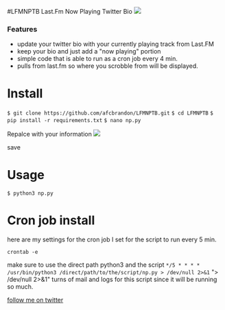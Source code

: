 #LFMNPTB
Last.Fm Now Playing Twitter Bio
![](https://i.imgur.com/OUvoxHY.png)


### Features

-  update your twitter bio with your currently playing track from Last.FM
- keep your bio and just add a "now playing" portion
- simple code that is able to run as a cron job every 4 min.
- pulls from last.fm so where you scrobble from will be displayed.

# Install

`$ git clone https://github.com/afcbrandon/LFMNPTB.git`
`$ cd LFMNPTB`
`$ pip install -r requirements.txt`
`$ nano np.py`

Repalce with your information
![](https://i.ibb.co/4pBxj0n/Screen-Shot-2021-12-20-at-12-48-47-AM.png)

save

# Usage

`$ python3 np.py`

# Cron job install

here are my settings for the cron job I set for the script to run every 5 min.

`crontab -e`

make sure to use the direct path python3 and the script
`*/5 * * * * /usr/bin/python3 /direct/path/to/the/script/np.py > /dev/null 2>&1`
"> /dev/null 2>&1" turns of mail and logs for this script since it will be running so much.

[follow me on twitter](https://twitter.com/brandonandrsn)
